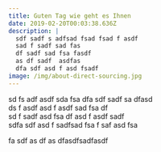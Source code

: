 ```yaml
---
title: Guten Tag wie geht es Ihnen
date: 2019-02-20T00:03:38.636Z
description: |
  sdf sadf s adfsad fsad fsad f asdf
  sad f sadf sad fas
  df sadf sad fsa fasdf
  as df sadf  asdfas
  dfa sdf asd f asd fsadf 
image: /img/about-direct-sourcing.jpg
---
```

 sd fs adf asdf sda fsa dfa sdf sadf sa dfasd\
ds f asdf asd f asdf sad fsa df\
sd f sadf asd fsa df asd f asdf sadf \
 sdfa sdf asd f sadfsad fsa f saf asd fsa

fa sdf as df as dfasdfsadfasdf
